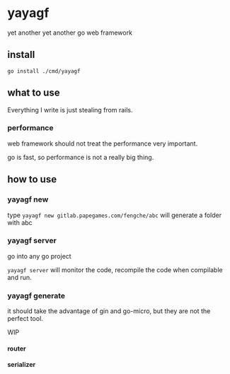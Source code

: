 # yayagf
yet another yet another go web framework

## install

`go install ./cmd/yayagf`

## what to use

Everything I write is just stealing from rails.

### performance

web framework should not treat the performance very important.

go is fast, so performance is not a really big thing.

## how to use

### yayagf new

type `yayagf new gitlab.papegames.com/fengche/abc` will generate a folder with abc

### yayagf server

go into any go project 

`yayagf server` will monitor the code, recompile the code when compilable and run.

### yayagf generate

it should take the advantage of gin and go-micro, but they are not the perfect tool.

WIP

#### router

#### serializer

####


